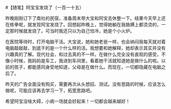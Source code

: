 #【随笔】阿宝宝发烧了（一百一十五）

昨晚刚刚订下了南社的民宿，准备周末带大宝和阿宝去休整一下。结果今天早上还在练拳呢，就发现阿宝发烧了。回想起昨晚上，觉得她躺在我胳膊上都烫烫的，一定那时候就发烧了。可当时我还只以为自己怕冷，她是个小火炉。

在医院等待时，打开电脑干活。大宝说，她和她老爸一样，也会纳闷我每天就对着电脑敲敲敲，到底干的是一个什么样的活。我想要和她解释，她却表示其实并没有兴趣真的了解。现代社会，和过去真的不一样。在做什么完全没有直观的感受，不像小时候，我妈妈是车工，我进到车间里，看着她干活就知道她是做什么的啦。以前的孩子，都能感同身受地知道，父母是在做什么。而现在，一切都隐藏在电脑之后了。

昨天的广告全面没有购买，需要再次从头想招、测试。没有思路的时候，应该怎么做呢，可能应该再去学习一下，拓宽思路吧。

希望阿宝没啥大碍，小病一场就会好起来！一切都会越来越好！

